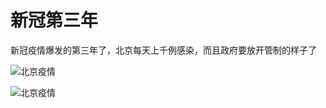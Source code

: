 # 新冠第三年

新冠疫情爆发的第三年了，北京每天上千例感染，而且政府要放开管制的样子了


![北京疫情](https://z.wiki/autoupload/20221207/r6EV.972X1170-IMG_9056.JPG)

![北京疫情](https://z.wiki/autoupload/20221207/9k8h.1080X1516-IMG_9055.JPG)

